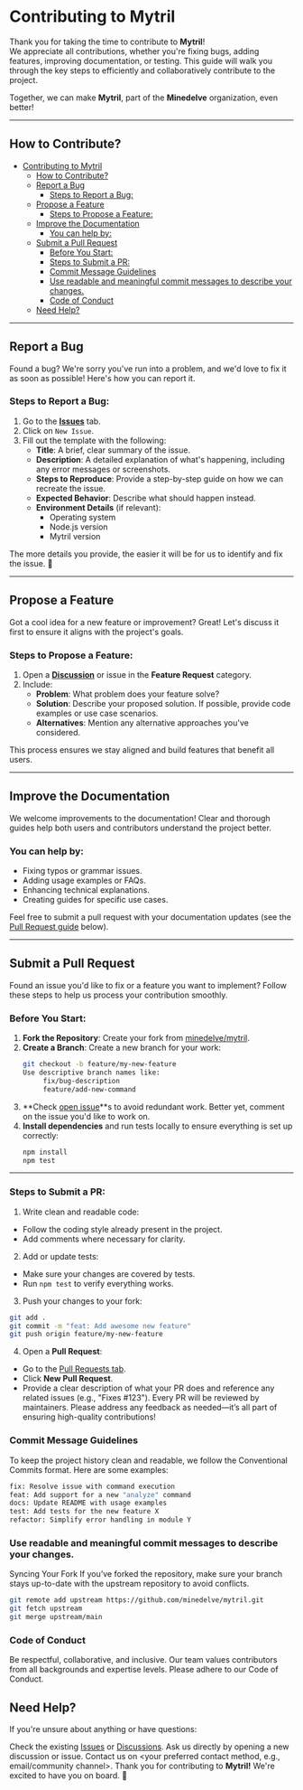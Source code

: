 # Contributing to Mytril

Thank you for taking the time to contribute to **Mytril**!  
We appreciate all contributions, whether you're fixing bugs, adding features, improving documentation, or testing. This guide will walk you through the key steps to efficiently and collaboratively contribute to the project.

Together, we can make **Mytril**, part of the **Minedelve** organization, even better!

---

## How to Contribute?

- [Contributing to Mytril](#contributing-to-mytril)
  - [How to Contribute?](#how-to-contribute)
  - [Report a Bug](#report-a-bug)
    - [Steps to Report a Bug:](#steps-to-report-a-bug)
  - [Propose a Feature](#propose-a-feature)
    - [Steps to Propose a Feature:](#steps-to-propose-a-feature)
  - [Improve the Documentation](#improve-the-documentation)
    - [You can help by:](#you-can-help-by)
  - [Submit a Pull Request](#submit-a-pull-request)
    - [Before You Start:](#before-you-start)
    - [Steps to Submit a PR:](#steps-to-submit-a-pr)
    - [Commit Message Guidelines](#commit-message-guidelines)
    - [Use readable and meaningful commit messages to describe your changes.](#use-readable-and-meaningful-commit-messages-to-describe-your-changes)
    - [Code of Conduct](#code-of-conduct)
  - [Need Help?](#need-help)

---

## Report a Bug

Found a bug? We're sorry you've run into a problem, and we'd love to fix it as soon as possible! Here's how you can report it.

### Steps to Report a Bug:

1. Go to the **[Issues](https://github.com/minedelve/mytril/issues)** tab.
2. Click on `New Issue`.
3. Fill out the template with the following:
   - **Title**: A brief, clear summary of the issue.
   - **Description**: A detailed explanation of what's happening, including any error messages or screenshots.
   - **Steps to Reproduce**: Provide a step-by-step guide on how we can recreate the issue.
   - **Expected Behavior**: Describe what should happen instead.
   - **Environment Details** (if relevant):
     - Operating system
     - Node.js version
     - Mytril version

The more details you provide, the easier it will be for us to identify and fix the issue. 🚀

---

## Propose a Feature

Got a cool idea for a new feature or improvement? Great! Let's discuss it first to ensure it aligns with the project's goals.

### Steps to Propose a Feature:

1. Open a **[Discussion](https://github.com/minedelve/mytril/discussions)** or issue in the **Feature Request** category.
2. Include:
   - **Problem**: What problem does your feature solve?
   - **Solution**: Describe your proposed solution. If possible, provide code examples or use case scenarios.
   - **Alternatives**: Mention any alternative approaches you've considered.

This process ensures we stay aligned and build features that benefit all users.

---

## Improve the Documentation

We welcome improvements to the documentation! Clear and thorough guides help both users and contributors understand the project better.

### You can help by:

- Fixing typos or grammar issues.
- Adding usage examples or FAQs.
- Enhancing technical explanations.
- Creating guides for specific use cases.

Feel free to submit a pull request with your documentation updates (see the [Pull Request guide](#submit-a-pull-request) below).

---

## Submit a Pull Request

Found an issue you'd like to fix or a feature you want to implement? Follow these steps to help us process your contribution smoothly.

### Before You Start:

1. **Fork the Repository**: Create your fork from [minedelve/mytril](https://github.com/minedelve/mytril).
2. **Create a Branch**: Create a new branch for your work:
   ```bash
   git checkout -b feature/my-new-feature
   Use descriptive branch names like:
        fix/bug-description
        feature/add-new-command
   ```
3. **Check [open issue](https://github.com/minedelve/mytril/issues)**s to avoid redundant work. Better yet, comment on the issue you'd like to work on.
4. **Install dependencies** and run tests locally to ensure everything is set up correctly:
   ```bash
   npm install
   npm test
   ```

---

### Steps to Submit a PR:

1. Write clean and readable code:

- Follow the coding style already present in the project.
- Add comments where necessary for clarity.

2. Add or update tests:

- Make sure your changes are covered by tests.
- Run `npm test` to verify everything works.

3. Push your changes to your fork:

```bash
git add .
git commit -m "feat: Add awesome new feature"
git push origin feature/my-new-feature
```

4. Open a **Pull Request**:

- Go to the [Pull Requests tab](https://github.com/minedelve/mytril/pulls).
- Click **New Pull Request**.
- Provide a clear description of what your PR does and reference any related issues (e.g., "Fixes #123").
  Every PR will be reviewed by maintainers. Please address any feedback as needed—it’s all part of ensuring high-quality contributions!

### Commit Message Guidelines

To keep the project history clean and readable, we follow the Conventional Commits format. Here are some examples:

```bash
fix: Resolve issue with command execution
feat: Add support for a new "analyze" command
docs: Update README with usage examples
test: Add tests for the new feature X
refactor: Simplify error handling in module Y
```

### Use readable and meaningful commit messages to describe your changes.

Syncing Your Fork
If you’ve forked the repository, make sure your branch stays up-to-date with the upstream repository to avoid conflicts.

```bash
git remote add upstream https://github.com/minedelve/mytril.git
git fetch upstream
git merge upstream/main
```

### Code of Conduct

Be respectful, collaborative, and inclusive. Our team values contributors from all backgrounds and expertise levels. Please adhere to our Code of Conduct.

## Need Help?

If you're unsure about anything or have questions:

Check the existing [Issues](https://github.com/minedelve/mytril/issues) or [Discussions](https://github.com/minedelve/mytril/discussions).
Ask us directly by opening a new discussion or issue.
Contact us on <your preferred contact method, e.g., email/community channel>.
Thank you for contributing to **Mytril!** We're excited to have you on board. 🚀
